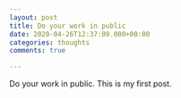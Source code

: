 ```yaml
---
layout: post
title: Do your work in public
date: 2020-04-26T12:37:09.000+00:00
categories: thoughts
comments: true

---
```

Do your work in public. This is my first post. 
